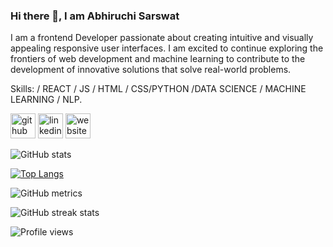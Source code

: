 ### Hi there 👋, I am  Abhiruchi Sarswat
I am a frontend Developer passionate about creating intuitive and visually appealing responsive user interfaces. I am excited to continue exploring the frontiers of web development and machine learning to contribute to the development of innovative solutions that solve real-world problems.

Skills: / REACT / JS / HTML / CSS/PYTHON /DATA SCIENCE / MACHINE LEARNING / NLP.



[<img src='https://cdn.jsdelivr.net/npm/simple-icons@3.0.1/icons/github.svg' alt='github' height='40'>](https://github.com/abhi03ruchi)  [<img src='https://cdn.jsdelivr.net/npm/simple-icons@3.0.1/icons/linkedin.svg' alt='linkedin' height='40'>](https://www.linkedin.com/in/https://www.linkedin.com/in/abhiruchi-sarswat-00b913227/)  [<img src='https://cdn.jsdelivr.net/npm/simple-icons@3.0.1/icons/icloud.svg' alt='website' height='40'>](https://abhi03ruchi.github.io/abhi-react-portfolio)  


![GitHub stats](https://github-readme-stats.vercel.app/api?username=abhi03ruchi&show_icons=true)  

[![Top Langs](https://github-readme-stats.vercel.app/api/top-langs/?username=abhi03ruchi)](https://github.com/anuraghazra/github-readme-stats)

![GitHub metrics](https://metrics.lecoq.io/abhi03ruchi)  

![GitHub streak stats](https://streak-stats.demolab.com/?user=abhi03ruchi)  

![Profile views](https://gpvc.arturio.dev/abhi03ruchi)  

